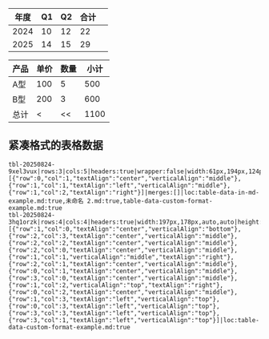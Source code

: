 <!-- table-id: tbl-20250824-9xel3vux --> 

| 年度   | Q1  | Q2  | 合计  |     |
| ---- | --- | --- | --- | --- |
| 2024 | 10  | 12  | 22  |     |
| 2025 | 14  | 15  | 29  |     |

<!-- table-id: tbl-20250824-3hq1orzk --> 

| 产品  | 单价  | 数量  | 小计   | 
| --- | --- | --- | ---- | 
| A型  | 100 | 5   | 500  | 
| B型  | 200 | 3   | 600  | 
| 总计  |  <   |   <<  | 1100 | 

## 紧凑格式的表格数据


```table-data
tbl-20250824-9xel3vux|rows:3|cols:5|headers:true|wrapper:false|width:61px,194px,124px,27px,auto|height:55px,55px,auto|align:left,left,left,left|cellStyles:[{"row":0,"col":1,"textAlign":"center","verticalAlign":"middle"},{"row":1,"col":1,"textAlign":"left","verticalAlign":"middle"},{"row":1,"col":2,"textAlign":"right"}]|merges:[]|loc:table-data-in-md-example.md:true,未命名 2.md:true,table-data-custom-format-example.md:true
tbl-20250824-3hq1orzk|rows:4|cols:4|headers:true|width:197px,178px,auto,auto|height:103px,34px,20px,55px|align:left,left,left,left|cellStyles:[{"row":1,"col":0,"textAlign":"center","verticalAlign":"bottom"},{"row":2,"col":3,"textAlign":"center","verticalAlign":"middle"},{"row":2,"col":2,"textAlign":"center","verticalAlign":"middle"},{"row":2,"col":0,"textAlign":"center","verticalAlign":"middle"},{"row":1,"col":1,"verticalAlign":"middle","textAlign":"right"},{"row":2,"col":1,"textAlign":"center","verticalAlign":"middle"},{"row":0,"col":1,"textAlign":"center","verticalAlign":"middle"},{"row":3,"col":0,"textAlign":"center","verticalAlign":"middle"},{"row":1,"col":2,"verticalAlign":"top","textAlign":"right"},{"row":0,"col":2,"textAlign":"center","verticalAlign":"middle"},{"row":1,"col":3,"textAlign":"left","verticalAlign":"top"},{"row":0,"col":3,"textAlign":"left","verticalAlign":"top"},{"row":3,"col":3,"textAlign":"left","verticalAlign":"top"},{"row":3,"col":1,"textAlign":"left","verticalAlign":"top"}]|loc:table-data-custom-format-example.md:true
```